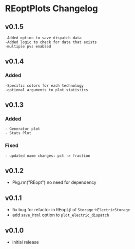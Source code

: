 # REoptPlots Changelog
## v0.1.5
    -Added option to save dispatch data
    -Added logic to check for data that exists
    -multiple pvs enabled
## v0.1.4
### Added
    -Specific colors for each technology
    -optional arguments to plot statistics
## v0.1.3
### Added
    - Generator plot
    - Stats Plot
### Fixed
    - updated name changes: pct -> fraction

## v0.1.2
- Pkg.rm("REopt") no need for dependency

## v0.1.1
- fix bug for refactor in REopt.jl of `Storage`->`ElectricStorage`
- add `save_html` option to `plot_electric_dispatch`

## v0.1.0
- initial release
